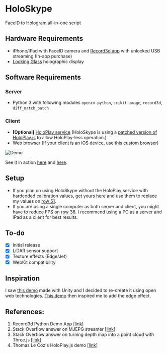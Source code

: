 # HoloSkype
FaceID to Hologram all-in-one script

## Hardware Requirements
- iPhone/iPad with FaceID camera and [Record3d app](https://record3d.app) with unlocked USB streaming (In-app purchase)
- [Looking Glass](https://lookingglassfactory.com) holographic display

## Software Requirements
### Server
- Python 3 with following modules `opencv-python`, `scikit-image`, `record3d`, `diff_match_patch`

### Client
- **\[Optional\]** [HoloPlay service](https://lookingglassfactory.com/software/holoplay-service) (HoloSkype is using a [patched version of HoloPlay.js](https://github.com/jankais3r/driverless-HoloPlay.js) to allow HoloPlay-less operation.)
- Web browser (If your client is an iOS device, use [this custom browser](https://github.com/jankais3r/iOS-LookingGlass))

![Demo](https://github.com/jankais3r/HoloSkype/blob/main/demo.gif)

See it in action [here](https://twitter.com/jankais3r/status/1314972971967143937) and [here](https://twitter.com/jankais3r/status/1323772811048005633).

## Setup
- If you plan on using HoloSkype without the HoloPlay service with hardcoded calibration values, get yours [here](https://eka.hn/calibration_test.html) and use them to replace my values on [row 51](https://github.com/jankais3r/HoloSkype/blob/main/holoskype.py#L51).
- If you are using a single computer as both server and client, you might have to reduce FPS on [row 36](https://github.com/jankais3r/HoloSkype/blob/main/holoskype.py#L36). I recommend using a PC as a server and iPad as a client for best results.

## To-do
- [x] Initial release
- [x] LiDAR sensor support
- [x] Texture effects (Edge/Jet)
- [x] WebKit compatibility

## Inspiration
I saw [this demo](https://twitter.com/asidys230/status/1242135956456501248) made with Unity and I decided to re-create it using open web technologies.
[This demo](https://twitter.com/tks_yoshinaga/status/1323490627271630849) then inspired me to add the edge effect.

## References:
1) Record3d Python Demo App \[[link](https://github.com/marek-simonik/record3d)]
2) Stack Overflow answer on MJEPG streamer \[[link](https://stackoverflow.com/questions/42017354/python-mjpeg-server)]
3) Stack Overflow answer on turning depth map into a point cloud with Three.js \[[link](https://stackoverflow.com/questions/53082418/can-i-create-point-cloud-from-depth-and-rgb-image)]
4) Thomas Le Coz's HoloPlay.js demo \[[link](https://beginfill.com/holoplay/demo01/)]
